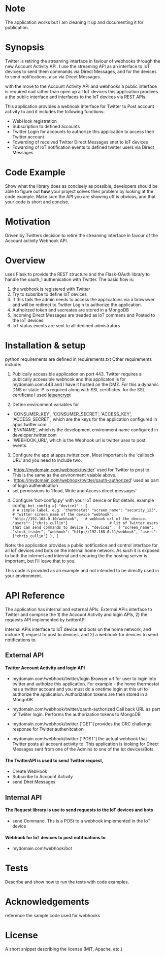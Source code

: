 # Note
The application works but I am cleaning it up and documenting it for publication.

# Synopsis

Twitter is retiring the streaming interface in faviour of webhooks through the new Account Activity API.  I use the streaming API as an interface to IoT devices
to send them commands via Direct Messages, and for the devices to send notifications, also via Direct Messages.

with the move to the Account Activity API and webhooks a public interface is required nad rather than open up all IoT devices this application prodives a
the public interface and interfaces to the IoT devices via REST APIs.

This application provides a webhook interface for Twitter to Post account activity to and it includes the following functions:
- WebHook registration
- Subscription to defined accounts
- Twitter Login for accounts to authorize this application to access their Twitter account
- Fowarding of received Twitter Direct Messages snet to IoT devices
- Fowarding of IoT notification events to defined twitter users via Direct Messages
 


# Code Example

Show what the library does as concisely as possible, developers should be able to figure out **how** your project solves their problem by looking at the code example. Make sure the API you are showing off is obvious, and that your code is short and concise.

# Motivation

Driven by Twitters decision to retire the streaming interface in favour of the Account activity Webhook API.

# Overview
uses Flask to provide the REST structure and the Flask-OAuth library to handle the oauth_1 authenication with Twitter. The basic flow is:
1. the webhook is registered with Twitter
2. Try to subsribe to define IoT devices
3. If this fails the admin needs to access the applicatoins via a browswer and will be redirect to Twitter Login to authorize the application.
4. Authoirzed token and secreates are stored in a MongoDB
4. Incoming Direct Messages are treaded as IoT commans and Posted to the IoT devices
5. IoT status events are sent to all dedined admistrators

# Installation & setup

python requirements are defined in requirements.txt
Other requirements include:

1. Publically accessible application on port 443.
Twitter requires a publically accessible webhook and this applicaton is for mydomain.com:443 and
I have it hosted on the DMZ.  For this a dynamic DNS or static IP is required along with SSL certifictes.
for the SSL certificate I used [letsencrypt](https://letsencrypt.org/getting-started/)

2. Define environment variables for
- 'CONSUMER_KEY', 'CONSUMER_SECRET', 'ACCESS_KEY', 'ACCESS_SECRET', which are the keys
for the application configured in apps.twitter.com
- 'ENVNAME', which is the development environment name configured in developer.twitter.com
- 'WEBHOOK_URL', which is the Webhook url is twitter uses to post events.

3. Configure the app at apps.twitter.com.  Most important is the 'callback URL' and you need to include two.
-  'https://mydomain.com/webhook/twitter' used for Twitter to post to.  This is the same as the environment vaiable above.
-  'https://mydomain.com/webhook/twitter/oauth-authorized' used as part of login authenitcation
-  set permissions to 'Read, Write and Access direct messages'

4.  Configure 'bot-config.py' with your IoT device or Bot details.  example config:
`bot_config ={
    "device1" : {                                   # A simple label. e.g. 'thermostat'
        "screen_name": "security_123",              # Twitter screen_name of the device
        "webhook": "http://192.168.0.10/webhook",   # webhook url of the device.  
        "users": ["chris_cullin"]                   # lit of Twitter users that can send commands to device
    },
    "device2" : {
        "screen_name": "stock_trader",
        "webhook": "http://192.168.0.11/webhook",
        "users": ["chris_cullin"]
    },
}`



Note:  the application provides a public notification and control interface for all IoT devices and bots on 
the internal home network.  As such it is exposed to both the internet and internal and securing the
the hosting server is important, but I'll leave that to you.

This code is provided as an example and not intended to be directly used in your environment.


# API Reference

The application has internal and external APIs.
External APIs interface to Twitter and comprise the 1) the Account Activity and login APIs, 2) the requests
API implemented by twitterAPI

Internal APIs interface to IoT device and bots on the home network, and include 1) request to post to devices,
and 2) a webhook for devices to send notifications to.

## External API
#### Twitter Account Activity and login API
- mydomain.com/webhook/twitter/login
  Browser url for user to login into twitter and authoize this application.
  For example - the home thermostat has a twitter account and you must do a onetime login at this url
  to authorize the application.  Authorization tokens are then stored in a MongoDB

- mydomain.com/webhook/twitter/oauth-authorized
  Call back URL as part of Twiiter login. Performs the authorization tokens to MongoDB

- mydomain.com/webhook/twitter ['GET']
  provides the CRC challenge response for Twitter authenitcation

- mydomain.com/webhook/twitter ['POST']
  the actual webhook that Twitter posts all account activity to.  This application is looking for
Direct Messages sent from one of the Admins to one of the Iot devices/Bots.

#### The TwitterAPI is used to send Twitter request,
- Create WebHook
- Subscribe to Account Activity
- send Diret Messages


## Internal API
#### The Request library is use to send requests to the IoT devices and bots
- send Command.  Ths is a POSt to a webhook implemented in the IoT device

#### Webhook for IoT devices to post notifications to
- mydomain.com/webhook/bot

# Tests
Describe and show how to run the tests with code examples.

# Acknowledgements

reference the sample code used for webhooks

# License

A short snippet describing the license (MIT, Apache, etc.)
